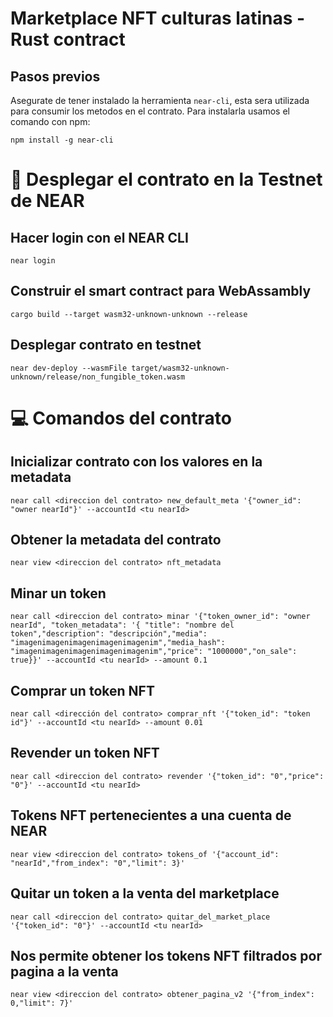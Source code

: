 # Marketplace NFT culturas latinas - Rust contract

## Pasos previos 
Asegurate de tener instalado la herramienta `near-cli`, esta sera utilizada para consumir los metodos en el contrato. Para instalarla usamos el comando con npm: 

`npm install -g near-cli`

# 🚀 Desplegar el contrato en la Testnet de NEAR
## Hacer login con el NEAR CLI
`near login`

## Construir el smart contract para WebAssambly 
`cargo build --target wasm32-unknown-unknown --release`

## Desplegar contrato en testnet
`near dev-deploy --wasmFile target/wasm32-unknown-unknown/release/non_fungible_token.wasm`

# 💻 Comandos del contrato

## Inicializar contrato con los valores en la metadata 
`near call <direccion del contrato> new_default_meta '{"owner_id": "owner nearId"}' --accountId <tu nearId>`
## Obtener la metadata del contrato
`near view <direccion del contrato> nft_metadata`

## Minar un token 
`near call <direccion del contrato> minar '{"token_owner_id": "owner nearId", "token_metadata": '{ "title": "nombre del token","description": "descripción","media": "imagenimagenimagenimagenimagenim","media_hash": "imagenimagenimagenimagenimagenim","price": "1000000","on_sale": true}}' --accountId <tu nearId> --amount 0.1`

## Comprar un token NFT
`near call <dirección del contrato> comprar_nft '{"token_id": "token id"}' --accountId <tu nearId> --amount 0.01`

## Revender un token NFT
`near call <direccion del contrato> revender '{"token_id": "0","price": "0"}' --accountId <tu nearId>`

## Tokens NFT pertenecientes a una cuenta de NEAR
`near view <direccion del contrato> tokens_of '{"account_id": "nearId","from_index": "0","limit": 3}'`

## Quitar un token a la venta del marketplace
`near call <direccion del contrato> quitar_del_market_place '{"token_id": "0"}' --accountId <tu nearId>`

## Nos permite obtener los tokens NFT filtrados por pagina a la venta 
`near view <direccion del contrato> obtener_pagina_v2 '{"from_index": 0,"limit": 7}'`


  [smart contract]: https://docs.near.org/docs/develop/contracts/overview
  [Rust]: https://www.rust-lang.org/
  [create-near-app]: https://github.com/near/create-near-app
  [correct target]: https://github.com/near/near-sdk-rs#pre-requisites
  [cargo]: https://doc.rust-lang.org/book/ch01-03-hello-cargo.html